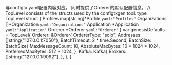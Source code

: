 与configtx.yaml配置内容对应。
同时提供了Orderer的默认配置信息。
// TopLevel consists of the structs used by the configtxgen tool.
type TopLevel struct {
	Profiles      map[string]*Profile `yaml:"Profiles"`
	Organizations []*Organization     `yaml:"Organizations"`
	Application   *Application        `yaml:"Application"`
	Orderer       *Orderer            `yaml:"Orderer"`
}
var genesisDefaults = TopLevel{
	Orderer: &Orderer{
		OrdererType:  "solo",
		Addresses:    []string{"127.0.0.1:7050"},
		BatchTimeout: 2 * time.Second,
		BatchSize: BatchSize{
			MaxMessageCount:   10,
			AbsoluteMaxBytes:  10 * 1024 * 1024,
			PreferredMaxBytes: 512 * 1024,
		},
		Kafka: Kafka{
			Brokers: []string{"127.0.0.1:9092"},
		},
	},
}
